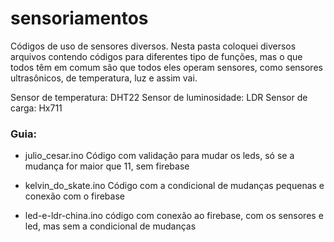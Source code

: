 # sensoriamentos
Códigos de uso de sensores diversos. Nesta pasta coloquei diversos arquivos contendo códigos para diferentes tipo de funções, mas o que todos têm em comum são que todos eles operam sensores, como sensores ultrasônicos, de temperatura, luz e assim vai.

Sensor de temperatura: DHT22
Sensor de luminosidade: LDR
Sensor de carga: Hx711

### Guia:
- julio_cesar.ino
  Código com validação para mudar os leds, só se a mudança for maior que 11, sem firebase

- kelvin_do_skate.ino
  Código com a condicional de mudanças pequenas e conexão com o firebase

- led-e-ldr-china.ino
  código com conexão ao firebase, com os sensores e led, mas sem a condicional de mudanças
